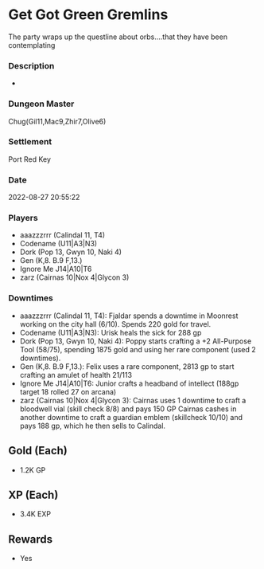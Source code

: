 # Get Got Green Gremlins
The party wraps up the questline about orbs....that they have been contemplating
### Description
-
### Dungeon Master
Chug(Gil11,Mac9,Zhir7,Olive6)
### Settlement
Port Red Key
### Date
2022-08-27 20:55:22
### Players
* aaazzzrrr (Calindal 11, T4)
* Codename (U11|A3|N3)
* Dork (Pop 13, Gwyn 10, Naki 4)
* Gen (K,8. B.9 F,13.)
* Ignore Me J14|A10|T6
* zarz (Cairnas 10|Nox 4|Glycon 3)
### Downtimes
* aaazzzrrr (Calindal 11, T4): Fjaldar spends a downtime in Moonrest working on the city hall (6/10). Spends 220 gold for travel.
* Codename (U11|A3|N3): Urisk heals the sick for 288 gp
* Dork (Pop 13, Gwyn 10, Naki 4): Poppy starts crafting a +2 All-Purpose Tool (58/75), spending 1875 gold and using her rare component (used 2 downtimes).
* Gen (K,8. B.9 F,13.): Felix uses a rare component, 2813 gp to start crafting an amulet of health 21/113
* Ignore Me J14|A10|T6: Junior crafts a headband of intellect (188gp target 18 rolled 27 on arcana)
* zarz (Cairnas 10|Nox 4|Glycon 3): Cairnas uses 1 downtime to craft a bloodwell vial (skill check 8/8) and pays 150 GP Cairnas cashes in another downtime to craft a guardian emblem (skillcheck 10/10) and pays 188 gp, which he then sells to Calindal.
## Gold (Each)
* 1.2K GP
## XP (Each)
* 3.4K EXP
## Rewards
* Yes